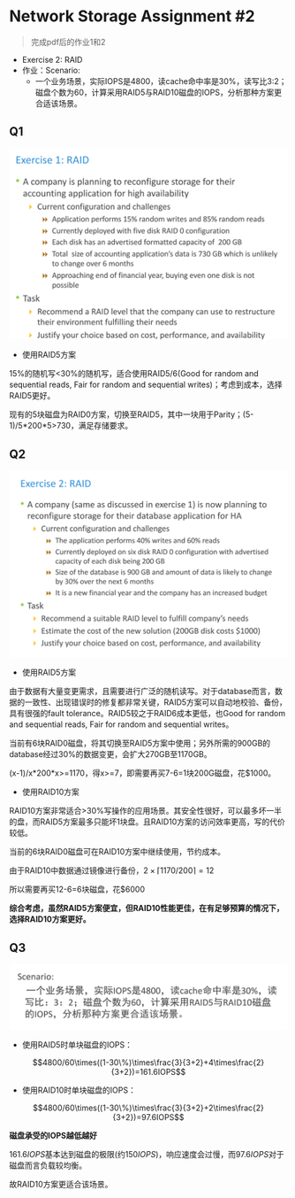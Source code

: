 # Network Storage Assignment #2

> 完成pdf后的作业1和2
- Exercise 2: RAID 
- 作业：Scenario:
  - 一个业务场景，实际IOPS是4800，读cache命中率是30%，读写比3:2；磁盘个数为60，计算采用RAID5与RAID10磁盘的IOPS，分析那种方案更合适该场景。

## Q1

![](img/2020-10-02-15-35-43.png)

- 使用RAID5方案

15%的随机写<30%的随机写，适合使用RAID5/6(Good for random and sequential reads, Fair for random and sequential writes)；考虑到成本，选择RAID5更好。

现有的5块磁盘为RAID0方案，切换至RAID5，其中一块用于Parity；(5-1)/5\*200\*5>730，满足存储要求。


## Q2

![](img/2020-10-02-15-36-07.png)

- 使用RAID5方案

由于数据有大量变更需求，且需要进行广泛的随机读写。对于database而言，数据的一致性、出现错误时的修复都非常关键，RAID5方案可以自动地校验、备份，具有很强的fault tolerance。RAID5较之于RAID6成本更低，也Good for random and sequential reads, Fair for random and sequential writes。

当前有6块RAID0磁盘，将其切换至RAID5方案中使用；另外所需的900GB的database经过30%的数据变更，会扩大270GB至1170GB。

(x-1)/x\*200\*x>=1170，得x>=7，即需要再买7-6=1块200G磁盘，花$1000。

- 使用RAID10方案

RAID10方案非常适合>30%写操作的应用场景。其安全性很好，可以最多坏一半的盘，而RAID5方案最多只能坏1块盘。且RAID10方案的访问效率更高，写的代价较低。

当前的6块RAID0磁盘可在RAID10方案中继续使用，节约成本。

由于RAID10中数据通过镜像进行备份，$2 \times \lceil 1170/200 \rceil = 12$

所以需要再买12-6=6块磁盘，花$6000

**综合考虑，虽然RAID5方案便宜，但RAID10性能更佳，在有足够预算的情况下，选择RAID10方案更好。**

## Q3

![](img/2020-10-02-15-36-44.png)

- 使用RAID5时单块磁盘的IOPS：

$$4800/60\times((1-30\%)\times\frac{3}{3+2}+4\times\frac{2}{3+2})=161.6IOPS$$

- 使用RAID10时单块磁盘的IOPS：

$$4800/60\times((1-30\%)\times\frac{3}{3+2}+2\times\frac{2}{3+2})=97.6IOPS$$

**磁盘承受的IOPS越低越好**

$161.6IOPS$基本达到磁盘的极限(约$150IOPS$)，响应速度会过慢，而$97.6IOPS$对于磁盘而言负载较均衡。

故RAID10方案更适合该场景。